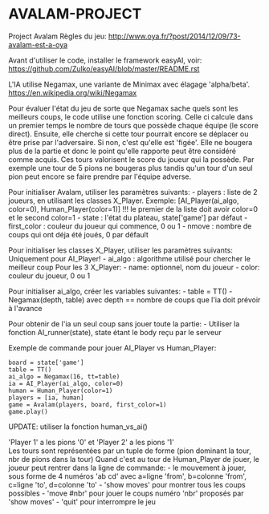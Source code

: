 # AVALAM-PROJECT
Project Avalam
Règles du jeu:
http://www.oya.fr/?post/2014/12/09/73-avalam-est-a-oya

Avant d'utiliser le code, installer le framework easyAI, voir:
https://github.com/Zulko/easyAI/blob/master/README.rst

L'IA utilise Negamax, une variante de Minimax avec élagage 'alpha/beta'.
https://en.wikipedia.org/wiki/Negamax

Pour évaluer l'état du jeu de sorte que Negamax sache quels sont les meilleurs coups, le code utilise une fonction scoring. Celle ci calcule dans un premier temps le nombre de tours que possède chaque équipe (le score direct). Ensuite, elle cherche si cette tour pourrait encore se déplacer ou être prise par l'adversaire. Si non, c'est qu'elle est 'figée'. Elle ne bougera plus de la partie et donc le point qu'elle rapporte peut être considéré comme acquis. Ces tours valorisent le score du joueur qui la possède.
Par exemple une tour de 5 pions ne bougeras plus tandis qu'un tour d'un seul pion peut encore se faire prendre par l'équipe adverse.

Pour initialiser Avalam, utiliser les paramètres suivants:
    - players : liste de 2 joueurs, en utilisant les classes X_Player. Exemple: [AI_Player(ai_algo, color=0), Human_Player(color=1)]
                !!! le premier de la liste doit avoir color=0 et le second color=1
    - state : l'état du plateau, state['game'] par défaut
    - first_color : couleur du joueur qui commence, 0 ou 1
    - nmove : nombre de coups qui ont déja été joués, 0 par défault

Pour initialiser les classes X_Player, utiliser les paramètres suivants:
    Uniquement pour AI_Player!
    - ai_algo : algorithme utilisé pour chercher le meilleur coup
    Pour les 3 X_Player:
    - name: optionnel, nom du joueur
    - color: couleur du joueur, 0 ou 1

Pour initialiser ai_algo, créer les variables suivantes:
    - table = TT()
    - Negamax(depth, table) avec depth == nombre de coups que l'ia doit prévoir à l'avance

Pour obtenir de l'ia un seul coup sans jouer toute la partie:
    - Utiliser la fonction AI_runner(state), state étant le body reçu par le serveur

Exemple de commande pour jouer AI_Player vs Human_Player:

    board = state['game']
    table = TT()
    ai_algo = Negamax(16, tt=table)
    ia = AI_Player(ai_algo, color=0)
    human = Human_Player(color=1)
    players = [ia, human]
    game = Avalam(players, board, first_color=1)
    game.play()
  
  UPDATE: utiliser la fonction human_vs_ai()

'Player 1' a les pions '0' et 'Player 2' a les pions '1'    
Les tours sont représentées par un tuple de forme (pion dominant la tour, nbr de pions dans la tour)
Quand c'est au tour de Human_Player de jouer, le joueur peut rentrer dans la ligne de commande:
    - le mouvement à jouer, sous forme de 4 numéros 'ab cd' avec a=ligne 'from', b=colonne 'from', c=ligne 'to', d=colonne 'to'
    - 'show moves' pour montrer tous les coups possibles
    - 'move #nbr' pour jouer le coups numéro 'nbr' proposés par 'show moves'
    - 'quit' pour interrompre le jeu